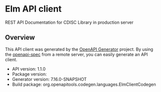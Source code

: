 # Elm API client

REST API Documentation for CDISC Library in production server

## Overview
This API client was generated by the [OpenAPI Generator](https://openapi-generator.tech) project. By using the [openapi-spec](https://github.com/OAI/OpenAPI-Specification) from a remote server, you can easily generate an API client.

- API version: 1.1.0
- Package version: 
- Generator version: 7.16.0-SNAPSHOT
- Build package: org.openapitools.codegen.languages.ElmClientCodegen
